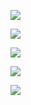 ![](https://user-images.githubusercontent.com/26511983/70856764-32922900-1ea8-11ea-8168-db2d08238bba.png)

![](https://user-images.githubusercontent.com/26511983/70856784-8f8ddf00-1ea8-11ea-93fe-856fe4f2c597.png)

![](https://user-images.githubusercontent.com/26511983/70856806-e7c4e100-1ea8-11ea-99ad-3fc7dd623a55.png)

![](https://user-images.githubusercontent.com/26511983/70856811-03c88280-1ea9-11ea-959a-2e52ed5ed74d.png)

![](https://user-images.githubusercontent.com/26511983/70856849-82252480-1ea9-11ea-8136-42140d74f21d.png)
